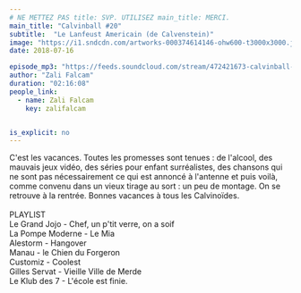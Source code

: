 ```yaml
---
# NE METTEZ PAS title: SVP. UTILISEZ main_title: MERCI.
main_title: "Calvinball #20"
subtitle:  "Le Lanfeust Americain (de Calvenstein)"
image: "https://i1.sndcdn.com/artworks-000374614146-ohw600-t3000x3000.jpg"
date: 2018-07-16

episode_mp3: "https://feeds.soundcloud.com/stream/472421673-calvinball-radio-calvinball-20-le-lanfeust-americain-de-calvenstein.mp3"
author: "Zali Falcam"
duration: "02:16:08"
people_link: 
  - name: Zali Falcam
    key: zalifalcam


is_explicit: no
---
```


<PodcastHeader/>

<!-- ECRIRE LA DESCRIPTION DE L'EPISODE SOUS CETTE LIGNE -->
C'est les vacances. Toutes les promesses sont tenues : de l'alcool, des mauvais jeux vidéo, des séries pour enfant surréalistes, des chansons qui ne sont pas nécessairement ce qui est annoncé à l'antenne et puis voilà, comme convenu dans un vieux tirage au sort : un peu de montage. On se retrouve à la rentrée. Bonnes vacances à tous les Calvinoïdes.<br><br>PLAYLIST<br>Le Grand Jojo - Chef, un p'tit verre, on a soif<br>La Pompe Moderne - Le Mia<br>Alestorm - Hangover<br>Manau - le Chien du Forgeron<br>Customiz - Coolest<br>Gilles Servat - Vieille Ville de Merde<br>Le Klub des 7 - L'école est finie.

